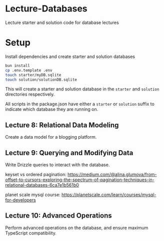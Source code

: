 # Lecture-Databases
Lecture starter and solution code for database lectures

# Setup
Install dependencies and create starter and solution databases
```bash
bun install
cp .env.template .env
touch starter/myDB.sqlite
touch solution/solutionDB.sqlite
```

This will create a starter and solution database in the `starter` and `solution` directories respectively.

All scripts in the package.json have either a `starter` or `solution` suffix to indicate which database they are running on.

## Lecture 8: Relational Data Modeling

Create a data model for a blogging platform.

## Lecture 9: Querying and Modifying Data

Write Drizzle queries to interact with the database.

keyset vs ordered pagination: https://medium.com/@alina.glumova/from-offset-to-cursors-exploring-the-spectrum-of-pagination-techniques-in-relational-databases-6ca7e1b561b0

planet scale mysql course: https://planetscale.com/learn/courses/mysql-for-developers

## Lecture 10: Advanced Operations

Perform advanced operations on the database, and ensure maximum TypeScript compatibility.